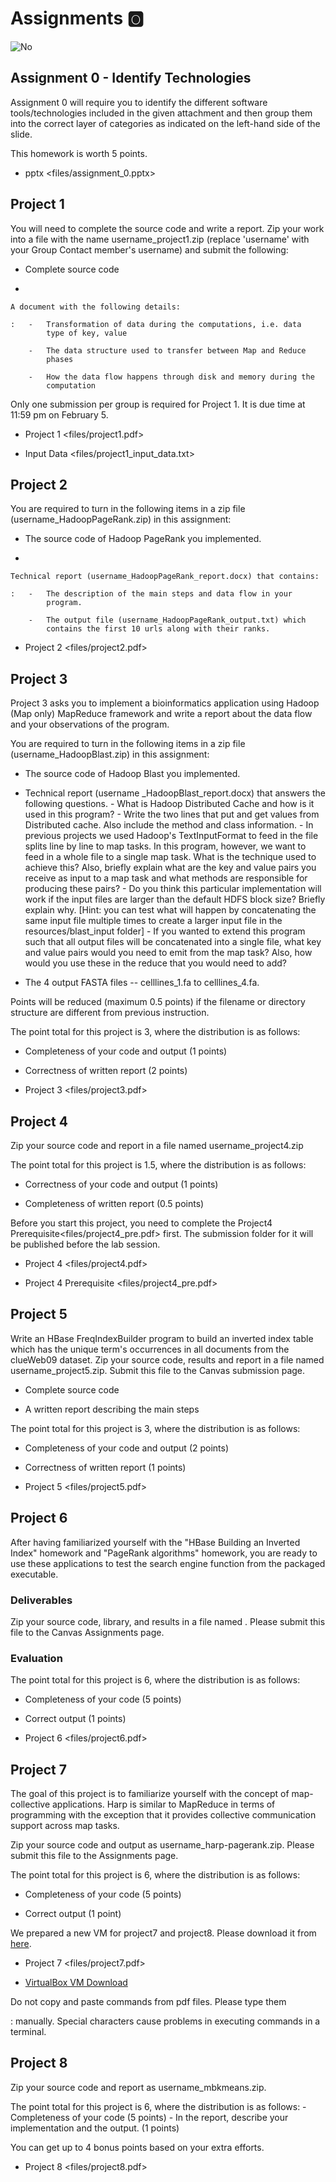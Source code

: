 # Assignments :o2:

![No](images/no.png)

## Assignment 0 - Identify Technologies

Assignment 0 will require you to identify the different software
tools/technologies included in the given attachment and then group them
into the correct layer of categories as indicated on the left-hand side
of the slide.

This homework is worth 5 points.

-   pptx \<files/assignment\_0.pptx\>

## Project 1

You will need to complete the source code and write a report. Zip your
work into a file with the name username_project1.zip (replace
'username' with your Group Contact member's username) and submit the
following:

-   Complete source code

-

    A document with the following details:

    :   -   Transformation of data during the computations, i.e. data
            type of key, value

        -   The data structure used to transfer between Map and Reduce
            phases

        -   How the data flow happens through disk and memory during the
            computation

Only one submission per group is required for Project 1. It is due time
at 11:59 pm on February 5.

-   Project 1 \<files/project1.pdf\>

-   Input Data \<files/project1_input_data.txt\>

## Project 2

You are required to turn in the following items in a zip file
(username_HadoopPageRank.zip) in this assignment:

-   The source code of Hadoop PageRank you implemented.

-

    Technical report (username_HadoopPageRank_report.docx) that contains:

    :   -   The description of the main steps and data flow in your
            program.

        -   The output file (username_HadoopPageRank_output.txt) which
            contains the first 10 urls along with their ranks.

-   Project 2 \<files/project2.pdf\>

## Project 3

Project 3 asks you to implement a bioinformatics application using
Hadoop (Map only) MapReduce framework and write a report about the data
flow and your observations of the program.

You are required to turn in the following items in a zip file
(username_HadoopBlast.zip) in this assignment:

-   The source code of Hadoop Blast you implemented.

-   Technical report (username _HadoopBlast_report.docx) that answers
    the following questions. - What is Hadoop Distributed Cache and how
    is it used in this program? - Write the two lines that put and get
    values from Distributed cache. Also include the method and class
    information. - In previous projects we used Hadoop's TextInputFormat
    to feed in the file splits line by line to map tasks. In this
    program, however, we want to feed in a whole file to a single map
    task. What is the technique used to achieve this? Also, briefly
    explain what are the key and value pairs you receive as input to a
    map task and what methods are responsible for producing these
    pairs? - Do you think this particular implementation will work if
    the input files are larger than the default HDFS block size? Briefly
    explain why. \[Hint: you can test what will happen by concatenating
    the same input file multiple times to create a larger input file in
    the resources/blast_input folder\] - If you wanted to extend this
    program such that all output files will be concatenated into a
    single file, what key and value pairs would you need to emit from
    the map task? Also, how would you use these in the reduce that you
    would need to add?

-   The 4 output FASTA files -- celllines_1.fa to celllines_4.fa.

Points will be reduced (maximum 0.5 points) if the filename or directory
structure are different from previous instruction.

The point total for this project is 3, where the distribution is as
follows:

-   Completeness of your code and output (1 points)

-   Correctness of written report (2 points)

-   Project 3 \<files/project3.pdf\>

## Project 4

Zip your source code and report in a file named username_project4.zip

The point total for this project is 1.5, where the distribution is as
follows:

-   Correctness of your code and output (1 points)

-   Completeness of written report (0.5 points)

Before you start this project, you need to complete the Project4
Prerequisite\<files/project4_pre.pdf\> first. The submission folder for
it will be published before the lab session.

-   Project 4 \<files/project4.pdf\>

-   Project 4 Prerequisite \<files/project4_pre.pdf\>

## Project 5

Write an HBase FreqIndexBuilder program to build an inverted index table
which has the unique term's occurrences in all documents from the
clueWeb09 dataset. Zip your source code, results and report in a file
named username_project5.zip. Submit this file to the Canvas submission
page.

-   Complete source code

-   A written report describing the main steps

The point total for this project is 3, where the distribution is as
follows:

-   Completeness of your code and output (2 points)

-   Correctness of written report (1 points)

-   Project 5 \<files/project5.pdf\>

## Project 6

After having familiarized yourself with the "HBase Building an Inverted
Index" homework and "PageRank algorithms" homework, you are ready to use
these applications to test the search engine function from the packaged
executable.

### Deliverables

Zip your source code, library, and results in a file named
[](mailto:username@test-search-engine.zip). Please submit this file to
the Canvas Assignments page.

### Evaluation

The point total for this project is 6, where the distribution is as
follows:

-   Completeness of your code (5 points)

-   Correct output (1 points)

-   Project 6 \<files/project6.pdf\>

## Project 7

The goal of this project is to familiarize yourself with the concept of
map-collective applications. Harp is similar to MapReduce in terms of
programming with the exception that it provides collective communication
support across map tasks.

Zip your source code and output as username_harp-pagerank.zip. Please
submit this file to the Assignments page.

The point total for this project is 6, where the distribution is as
follows:

-   Completeness of your code (5 points)

-   Correct output (1 point)

We prepared a new VM for project7 and project8. Please download it from
[here](https://drive.google.com/file/d/0B2iFsq4CY1DteHhJUEk5cDNJajQ/view).

-   Project 7 \<files/project7.pdf\>

-   [VirtualBox VM
    Download](https://drive.google.com/file/d/0B2iFsq4CY1DteHhJUEk5cDNJajQ/view)

Do not copy and paste commands from pdf files. Please type them

:   manually. Special characters cause problems in executing commands in
    a terminal.

## Project 8

Zip your source code and report as username_mbkmeans.zip.

The point total for this project is 6, where the distribution is as
follows: - Completeness of your code (5 points) - In the report,
describe your implementation and the output. (1 points)

You can get up to 4 bonus points based on your extra efforts.

-   Project 8 \<files/project8.pdf\>
